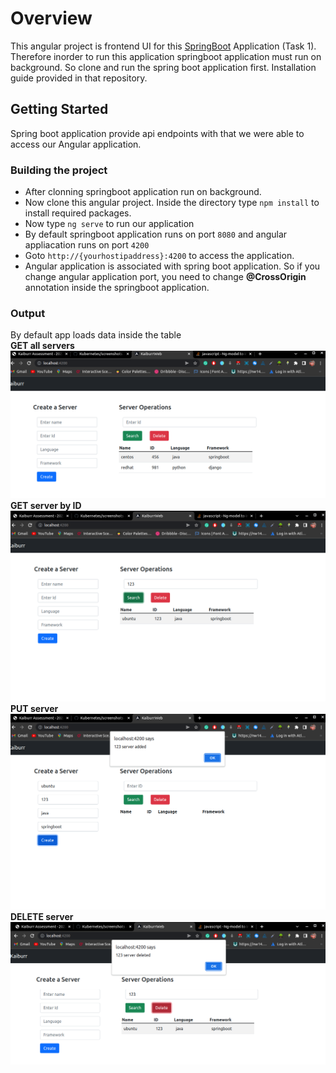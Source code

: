 # Overview
This angular project is frontend UI for this [SpringBoot](https://github.com/shanureddy4/WebApiTask) Application (Task 1). Therefore inorder to run this application springboot application must run on background. So clone and run the spring boot application first. Installation guide provided in that repository.
## Getting Started
Spring boot application provide api endpoints with that we were able to access our Angular application.
### Building the project
* After clonning springboot application run on background.
* Now clone this angular project. Inside the directory type ```npm install``` to install required packages.
* Now type ```ng serve``` to run our application
* By default springboot application runs on port ```8080``` and angular appliacation runs on port ```4200```
* Goto ```http://{yourhostipaddress}:4200``` to access the application.
* Angular application is associated with spring boot application. So if you change angular application port, you need to change **@CrossOrigin** annotation inside the springboot application.
### Output
By default app loads data inside the table <br>
**GET all servers**
![GET all](https://github.com/shanureddy4/KaiburrWeb/blob/master/screenshots/default%20get.png)
**GET server by ID**
![GET](https://github.com/shanureddy4/KaiburrWeb/blob/master/screenshots/get.png)
**PUT server**
![PUT](https://github.com/shanureddy4/KaiburrWeb/blob/master/screenshots/put.png)
**DELETE server**
![DELETE](https://github.com/shanureddy4/KaiburrWeb/blob/master/screenshots/delete.png)
